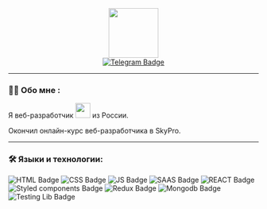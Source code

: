 <div id="header" align="center">
  <img src="https://media.giphy.com/media/M9gbBd9nbDrOTu1Mqx/giphy.gif" width="100"/>
  <div id="badges">
    <a href="https://t.me/dbobrov1911">
      <img src="https://img.shields.io/badge/Telegram-2CA5E0?style=for-the-badge&logo=telegram&logoColor=white" alt="Telegram Badge"/>
    </a>
  </div>
</div>

---

### :woman_technologist: Обо мне :

Я веб-разработчик <img src="https://media.giphy.com/media/WUlplcMpOCEmTGBtBW/giphy.gif" width="30"> из России.

Окончил онлайн-курс веб-разработчика в SkyPro.

---

### :hammer_and_wrench: Языки и технологии:
<div>
  <img src="https://img.shields.io/badge/HTML5-E34F26?style=for-the-badge&logo=html5&logoColor=white" alt="HTML Badge"/>
  <img src="https://img.shields.io/badge/CSS3-1572B6?style=for-the-badge&logo=css3&logoColor=white" alt="CSS Badge"/>
  <img src="https://img.shields.io/badge/JavaScript-323330?style=for-the-badge&logo=javascript&logoColor=F7DF1E" alt="JS Badge"/>
  <img src="https://img.shields.io/badge/Sass-CC6699?style=for-the-badge&logo=sass&logoColor=white" alt="SAAS Badge"/>
  <img src="https://img.shields.io/badge/React-20232A?style=for-the-badge&logo=react&logoColor=61DAFB" alt="REACT Badge"/>
  <img src="https://img.shields.io/badge/styled--components-DB7093?style=for-the-badge&logo=styled-components&logoColor=white" alt="Styled components Badge"/>
  <img src="https://img.shields.io/badge/Redux-593D88?style=for-the-badge&logo=redux&logoColor=white" alt="Redux Badge"/>
  <img src="https://img.shields.io/badge/MongoDB-4EA94B?style=for-the-badge&logo=mongodb&logoColor=white" alt="Mongodb Badge"/>
  <img src="https://img.shields.io/badge/testing%20library-323330?style=for-the-badge&logo=testing-library&logoColor=red" alt="Testing Lib Badge"/>
</div>
